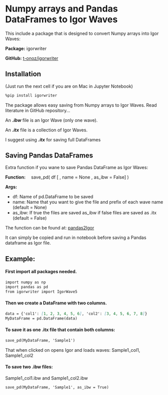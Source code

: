 # Numpy arrays and Pandas DataFrames to Igor Waves

This include a  package that is designed to convert Numpy arrays into Igor Waves:

**Package:**	igorwriter

**GitHub:**		[t-onoz/igorwriter](https://github.com/t-onoz/igorwriter)

## Installation

(Just run the next cell if you are on Mac in Jupyter Notebook)

```markdown
%pip install igorwriter
```
The package allows easy saving from Numpy arrays to Igor Waves.
Read literature in GitHub repository...

An __*.ibw*__ file is an Igor Wave (only one wave).

An __*.itx*__ file is a collection of Igor Waves.

I suggest using __*.itx*__ for saving full DataFrames

## Saving Pandas DataFrames

Extra function if you wane to save Pandas DataFrame as Igor Waves:

**Function:**	&emsp;save_pd( df [ , name = None , as_ibw = False] )

**Args:**
- df:	 Name of pd.DataFrame to be saved 
- name:   Name that you want to give the file and prefix of each wave name (default = None)
- as_ibw: If true the files are saved as_ibw if false files are saved as .itx (default = False)

The function can be found at: [pandas2Igor](https://github.com/GarethJMoore/Panads_to_Igor/blob/master/pandas2Igor.py)

It can simply be copied and run in notebook before saving a Pandas dataframe as Igor file.

## Example:

#### First import all packages needed.

```markdown
import numpy as np
import pandas as pd
from igorwriter import IgorWave5 
```
#### Then we create a DataFrame with two columns.
```markdown
data = {'col1': [1, 2, 3, 4, 5, 6], 'col2': [3, 4, 5, 6, 7, 8]}
MyDataFrame = pd.DataFrame(data)
```

#### To save it as one .itx file that contain both columns:
```markdown
save_pd(MyDataFrame, 'Sample1')
```
That when clicked on opens Igor and loads waves: Sample1_col1, Sample1_col2

#### To save two .ibw files:

Sample1_col1.ibw and Sample1_col2.ibw
```markdown
save_pd(MyDataFrame, 'Sample1', as_ibw = True)
```
